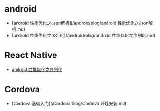 # android
* [android 性能优化之Json解析](/android/blog/android 性能优化之Json解析.md)
* [android 性能优化之序列化](/android/blog/android 性能优化之序列化.md)


# React Native
* [android 性能优化之序列化](React_Native/blog/ReadMe.md)


# Cordova
* [Cordova 基础入门](/Cordova/blog/Cordova 环境安装.md)
